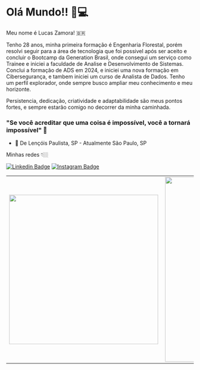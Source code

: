 # Olá Mundo!! 🖖💻

Meu nome é Lucas Zamora! 🇧🇷

Tenho 28 anos, minha primeira formação é Engenharia Florestal, porém resolvi seguir para a área de tecnologia que foi possivel após ser aceito e concluir o Bootcamp da Generation Brasil, onde consegui um serviço como Trainee e iniciei a faculdade de Analise e Desenvolvimento de Sistemas. Conclui a formação de ADS em 2024, e iniciei uma nova formação em Cibersegurança, e tambem iniciei um curso de Analista de Dados. 
Tenho um perfil explorador, onde sempre busco ampliar meu conhecimento e meu horizonte.

Persistencia, dedicação, criatividade e adaptabilidade são meus pontos fortes, e sempre estarão comigo no decorrer da minha caminhada.

### "Se você acreditar que uma coisa é impossível, você a tornará impossível" 🧠

- 📍 De Lençóis Paulista, SP - Atualmente São Paulo, SP

Minhas redes 👇🏼

[![Linkedin Badge](https://img.shields.io/badge/-LinkedIn-blue?style=flat-square&logo=Linkedin&logoColor=white&link=https://www.linkedin.com/in/lucas-zamora-2b3a34180/)](https://www.linkedin.com/in/lucas-zamora-2b3a34180/)
[![Instagram Badge](https://img.shields.io/badge/-Instagram-violet?style=flat-square&logo=Instagram&logoColor=white&link=https://www.instagram.com/llucas.z/)](https://www.instagram.com/llucas.z/) 


<center>
<table>
    <tr>
        <td><img width="400px" align="left" src="https://github-readme-stats.vercel.app/api/top-langs/?username=Lucas-Zamora&hide=html&layout=compact&theme=buefy" /></td>
        <td><img width="495px" align="left" src="https://github-readme-stats.vercel.app/api?username=Lucas-Zamora&theme=buefy"/></td>
    </tr>   
</table>
</center>  
